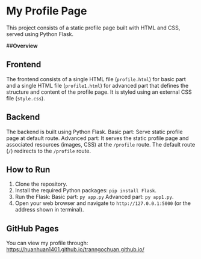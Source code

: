 # My Profile Page

This project consists of a static profile page built with HTML and CSS, served using Python Flask.

##**Overview**

## Frontend

The frontend consists of a single HTML file (`profile.html`) for basic part and a single HTML file (`profile1.html`) for advanced part that defines the structure and content of the profile page. It is styled using an external CSS file (`style.css`).

## Backend

The backend is built using Python Flask.
Basic part: Serve static profile page at default route.
Advanced part: It serves the static profile page and associated resources (images, CSS) at the `/profile` route. The default route (`/`) redirects to the `/profile` route.

## How to Run

1.  Clone the repository.
2.  Install the required Python packages: `pip install Flask`.
3.  Run the Flask:
    Basic part: `py app.py`
    Advanced part: `py app1.py`.
4.  Open your web browser and navigate to `http://127.0.0.1:5000` (or the address shown in terminal).

## GitHub Pages
You can view my profile through: https://huanhuan1401.github.io/tranngochuan.github.io/
